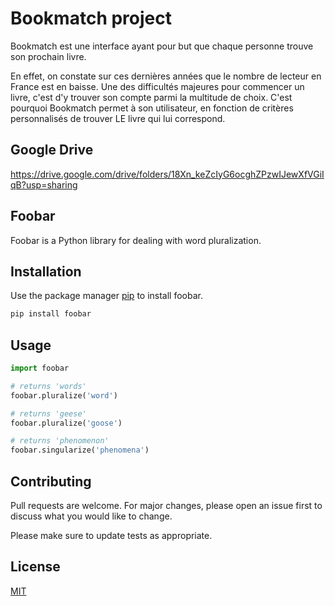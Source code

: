 # Bookmatch project 

Bookmatch est une interface ayant pour but que chaque personne trouve son prochain livre. 

En effet, on constate sur ces dernières années que le nombre de lecteur en France est en baisse. Une des difficultés majeures pour commencer un livre, c'est d'y trouver son compte parmi la multitude de choix. 
C'est pourquoi Bookmatch permet à son utilisateur, en fonction de critères personnalisés de trouver LE livre qui lui correspond. 





## Google Drive 
https://drive.google.com/drive/folders/18Xn_keZcIyG6ocghZPzwIJewXfVGiIqB?usp=sharing


## Foobar

Foobar is a Python library for dealing with word pluralization.

## Installation

Use the package manager [pip](https://pip.pypa.io/en/stable/) to install foobar.

```bash
pip install foobar
```

## Usage

```python
import foobar

# returns 'words'
foobar.pluralize('word')

# returns 'geese'
foobar.pluralize('goose')

# returns 'phenomenon'
foobar.singularize('phenomena')
```

## Contributing

Pull requests are welcome. For major changes, please open an issue first
to discuss what you would like to change.

Please make sure to update tests as appropriate.

## License

[MIT](https://choosealicense.com/licenses/mit/)
